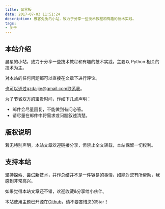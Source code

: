 ```yaml
---
title: 留言板
date: 2017-07-03 11:51:24
description: 极客兔兔的小站，致力于分享一些技术教程和有趣的技术实践。
tags:
- 关于
---
```



## 本站介绍


晨星的小站，致力于分享一些技术教程和有趣的技术实践，主要以 Python 相关的技术为主。

对本站的任何问题都可以直接在文章下进行评论。

也可以通过gzdaijie@gmail.com联系我。

为了节省双方的宝贵时间，作如下几点声明：

- 邮件会尽量回复，不能做到有问必答。
- 请尽量在邮件中将需求或问题叙述清楚。

## 版权说明

若无特别声明，本站文章欢迎链接分享，但禁止全文转载，本站保留一切权利。

## 支持本站

坚持探索、尝试新技术，并作总结并不是一件容易的事情，如能对您有所帮助，我感到非常高兴。

如果觉得本站文章还不错，欢迎收藏&分享给小伙伴。

本站使用主题已开源在[Github](https://github.com/geektutu/hexo-theme-geektutu)，请不要吝惜您的Star！

